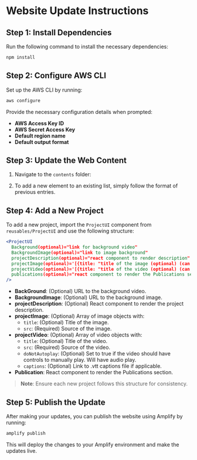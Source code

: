 
# Website Update Instructions

## Step 1: Install Dependencies
Run the following command to install the necessary dependencies:

```bash
npm install
```

## Step 2: Configure AWS CLI
Set up the AWS CLI by running:

```bash
aws configure
```

Provide the necessary configuration details when prompted:
- **AWS Access Key ID**
- **AWS Secret Access Key**
- **Default region name**
- **Default output format**

## Step 3: Update the Web Content
1. Navigate to the `contents` folder:

2. To add a new element to an existing list, simply follow the format of previous entries.

## Step 4: Add a New Project
To add a new project, import the `ProjectUI` component from `reusables/ProjectUI` and use the following structure:

```jsx
<ProjectUI
  Background(optional)="link for background video"
  BackgroundImage(optional)="link to image background"
  projectDescription(optional)="react component to render description"
  projectImage(optional)='[{title: "title of the image (optional) (can be element)", src: "src of the image (required)"}, ...]'
  projectVideo(optional)='[{title: "title of the video (optional) (can be element)", src: "src of the video (required)", doNotAutoplay: /*true if does not autoplay, show controls*/, captions: "link to .vtt captions file (optional)"}, ...]'
  publications(optional)="react component to render the Publications section"
/>
```

- **BackGround**: (Optional) URL to the background video.
- **BackgroundImage**: (Optional) URL to the background image.
- **projectDescription**: (Optional) React component to render the project description.
- **projectImage**: (Optional) Array of image objects with:
  - `title`: (Optional) Title of the image.
  - `src`: (Required) Source of the image.
- **projectVideo**: (Optional) Array of video objects with:
  - `title`: (Optional) Title of the video.
  - `src`: (Required) Source of the video.
  - `doNotAutoplay`: (Optional) Set to true if the video should have controls to manually play. Will have audio play.
  - `captions`: (Optional) Link to .vtt captions file if applicable.
- **Publication**: React component to render the Publications section.

> **Note**: Ensure each new project follows this structure for consistency.

## Step 5: Publish the Update
After making your updates, you can publish the website using Amplify by running:

```bash
amplify publish
```

This will deploy the changes to your Amplify environment and make the updates live.
